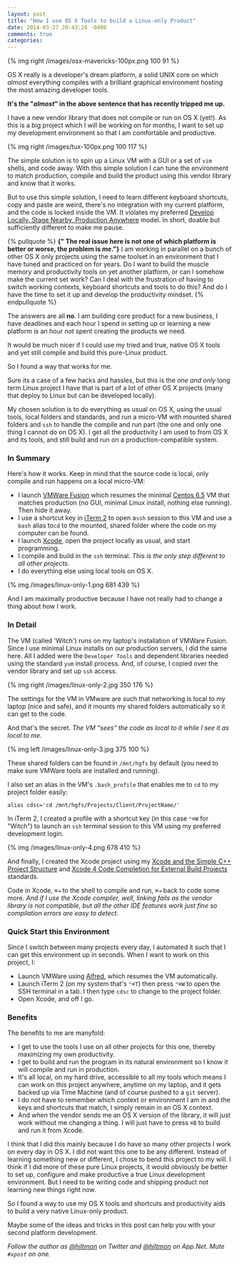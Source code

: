 ```yaml
---
layout: post
title: "How I use OS X Tools to build a Linux-only Product"
date: 2014-03-27 20:43:24 -0400
comments: true
categories: 
---
```


{% img right /images/osx-mavericks-100px.png 100 91 %}

OS X really is a developer's dream platform, a solid UNIX core on which *almost* everything compiles with a brilliant graphical environment hosting the most amazing developer tools.

**It's the "*almost*" in the above sentence that has recently tripped me up.**

I have a new vendor library that does not compile or run on OS X (yet!). As this is a big project which I will be working on for months, I want to set up my development environment so that I am comfortable and productive.

{% img right /images/tux-100px.png 100 117 %}

The simple solution is to spin up a Linux VM with a GUI or a set of `vim` shells, and code away. With this simple solution I can tune the environment to match production, compile and build the product using this vendor library and know that it works.

But to use this simple solution, I need to learn different keyboard shortcuts, copy and paste are weird, there's no integration with my current platform, and the code is locked inside the VM. It violates my preferred [Develop Locally, Stage Nearby, Production Anywhere](http://hiltmon.com/blog/2014/03/15/develop-locally/) model. In short, doable but sufficiently different to make me pause.

{% pullquote %}
**{" The real issue here is not one of which platform is better or worse, the problem is *me*."}** I am working in parallel on a bunch of other OS X only projects using the same toolset in an environment that I have tuned and practiced on for years. Do I want to build the muscle memory and productivity tools on yet another platform, or can I somehow make the current set work? Can I deal with the frustration of having to switch working contexts, keyboard shortcuts and tools to do this? And do I have the time to set it up and develop the productivity mindset.
{% endpullquote %}

The answers are all **no**. I am building core product for a new business, I have deadlines and each hour I spend in setting up or learning a new platform is an hour *not* spent creating the products we need.

It would be much nicer if I could use my tried and true, native OS X tools and yet still compile and build this pure-Linux product.

So I found a way that works for me.

Sure its a case of a few hacks and hassles, but this is the *one and only* long term Linux project I have that is part of a lot of other OS X projects (many that deploy to Linux but can be developed locally).

My chosen solution is to do everything as usual on OS X, using the usual tools, local folders and standards, and run a micro-VM with mounted shared folders and `ssh` to handle the compile and run part (the one and only one thing I cannot do on OS X). I get all the productivity I am used to from OS X and its tools, and still build and run on a production-compatible system.

### In Summary

Here's how it works. Keep in mind that the source code is local, only compile and run happens on a local micro-VM:

* I launch [VMWare Fusion](http://www.vmware.com/products/fusion) which resumes the minimal [Centos 6.5](http://www.centos.org) VM that matches production (no GUI, minimal Linux install, nothing else running). Then hide it away.
* I use a shortcut key in [iTerm 2](http://hiltmon.com/blog/2013/02/13/make-iterm-2-more-mac-like/) to open a`ssh` session to this VM and use a `bash` alias to`cd` to the mounted, shared folder where the code on my computer can be found.
* I launch [Xcode](https://developer.apple.com/xcode/), open the project locally as usual, and start programming.
* I compile and build in the `ssh` terminal. *This is the only step different to all other projects.*
* I do everything else using local tools on OS X.

{% img /images/linux-only-1.png 681 439 %}

And I am maximally productive because I have not really had to change a thing about how I work.

### In Detail

The VM (called 'Witch') runs on my laptop's installation of VMWare Fusion. Since I use minimal Linux installs on our production servers, I did the same here. All I added were the `Developer Tools` and dependent libraries needed using the standard `yum` install process. And, of course, I copied over the vendor library and set up `ssh` access.

{% img right /images/linux-only-2.jpg 350 176 %}

The settings for the VM in VMware are such that networking is local to my laptop (nice and safe), and it mounts my shared folders automatically so it can get to the code. 

And that's the secret. *The VM "sees" the code as local to it while I see it as local to me.* 

{% img left /images/linux-only-3.jpg 375 100 %}

These shared folders can be found in `/mnt/hgfs` by default (you need to make sure VMWare tools are installed and running). 

I also set an alias in the VM's `.bash_profile` that enables me to `cd` to my project folder easily:

	alias cdsc='cd /mnt/hgfs/Projects/Client/ProjectName/'
	
In iTerm 2, I created a profile with a shortcut key (in this case `⌃⌘W` for "Witch") to launch an `ssh` terminal session to this VM using my preferred development login.

{% img /images/linux-only-4.png 678 410 %}

And finally, I created the Xcode project using my [Xcode and the Simple C++ Project Structure](http://hiltmon.com/blog/2013/07/05/xcode-and-the-simple-c-plus-plus-project-structure/) and [Xcode 4 Code Completion for External Build Projects](http://hiltmon.com/blog/2013/07/07/xcode-4-code-completion-for-external-build-projects/) standards.

Code in Xcode, `⌘⇥` to the shell to compile and run, `⌘⇥` back to code some more. *And if I use the Xcode compiler, well, linking fails as the vendor library is not compatible, but all the other IDE features work just fine so compilation errors are easy to detect.*

### Quick Start this Environment

Since I switch between many projects every day, I automated it such that I can get this environment up in seconds. When I want to work on this project, I:

* Launch VMWare using [Alfred](http://www.alfredapp.com), which resumes the VM automatically.
* Launch iTerm 2 (on my system that's `⌃⌘T`) then press `⌃⌘W` to open the SSH terminal in a tab. I then type `cdsc` to change to the project folder.
* Open Xcode, and off I go.

### Benefits

The benefits to me are manyfold:

* I get to use the tools I use on all other projects for this one, thereby maximizing my own productivity.
* I get to build and run the program in its natural environment so I know it will compile and run in production.
* It's all local, on my hard drive, accessible to all my tools which means I can work on this project anywhere, anytime on my laptop, and it gets backed up via Time Machine (and of course pushed to a `git` server).
* I do not have to remember which context or environment I am in and the keys and shortcuts that match, I simply remain in an OS X context.
* And *when* the vendor sends me an OS X version of the library, it will just work without me changing a thing. I will just have to press `⌘B` to build and run it from Xcode.

I think that I did this mainly because I do have so many other projects I work on every day in OS X. I did not want this one to be any different. Instead of learning something new or different, I chose to bend this project to my will. I think if I did more of these pure Linux projects, it would obviously be better to set up, configure and make productive a true Linux development environment. But I need to be writing code and shipping product not learning new things right now.

So I found a way to use my OS X tools and shortcuts and productivity aids to build a very native Linux-only product.

Maybe some of the ideas and tricks in this post can help you with your second platform development.

*Follow the author as [@hiltmon](http://twitter.com/hiltmon) on Twitter and [@hiltmon](http://alpha.app.net/hiltmon) on App.Net. Mute `#xpost` on one.*